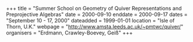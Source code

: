 +++
title = "Summer School on Geometry of Quiver Representations and Preprojective Algebras"
date = 2000-09-10
enddate = 2000-09-17
dates = "September 10 - 17, 2000"
dateadded = 1999-01-01
location = "Isle of Thorn, U.K."
webpage = "http://www.amsta.leeds.ac.uk/~pmtwc/quiver/"
organisers = "Erdmann, Crawley-Boevey, Geiß"
+++
